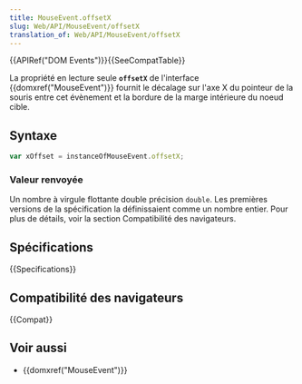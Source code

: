 ```yaml
---
title: MouseEvent.offsetX
slug: Web/API/MouseEvent/offsetX
translation_of: Web/API/MouseEvent/offsetX
---
```


{{APIRef("DOM Events")}}{{SeeCompatTable}}

La propriété en lecture seule **`offsetX`** de l'interface {{domxref("MouseEvent")}} fournit le décalage sur l'axe X du pointeur de la souris entre cet évènement et la bordure de la marge intérieure du noeud cible.

## Syntaxe

```js
var xOffset = instanceOfMouseEvent.offsetX;
```

### Valeur renvoyée

Un nombre à virgule flottante double précision `double`. Les premières versions de la spécification la définissaient comme un nombre entier. Pour plus de détails, voir la section Compatibilité des navigateurs.

## Spécifications

{{Specifications}}

## Compatibilité des navigateurs

{{Compat}}

## Voir aussi

- {{domxref("MouseEvent")}}
